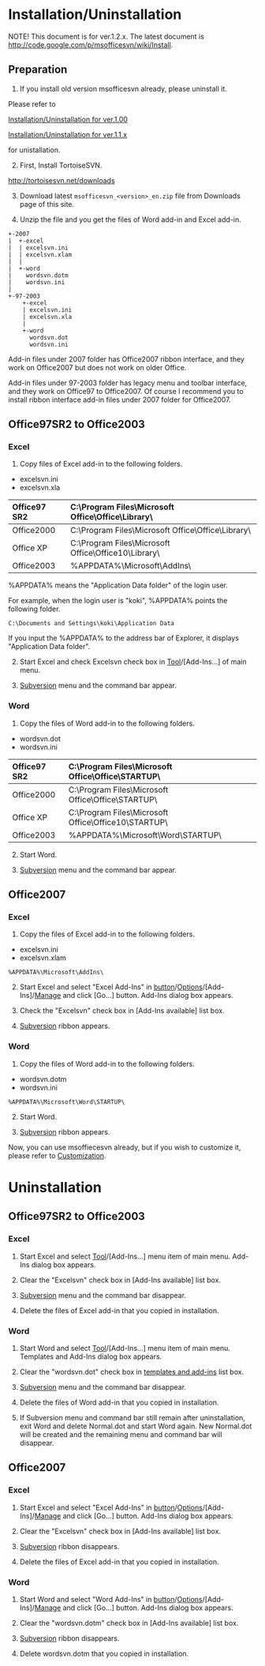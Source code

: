 # Installation/Uninstallation #

NOTE! This document is for ver.1.2.x. The latest document is http://code.google.com/p/msofficesvn/wiki/Install.

## Preparation ##

1. If you install old version msofficesvn already, please uninstall it.

Please refer to

[Installation/Uninstallation for ver.1.00](Install_100.md)

[Installation/Uninstallation for ver.1.1.x](Install_11x.md)

for unistallation.

2. First, Install TortoiseSVN.

http://tortoisesvn.net/downloads

3. Download latest `msofficesvn_<version>_en.zip` file from Downloads page of this site.

4. Unzip the file and you get the files of Word add-in and Excel add-in.

```
+-2007
|  +-excel
|  | excelsvn.ini
|  | excelsvn.xlam
|  |
|  +-word
|    wordsvn.dotm
|    wordsvn.ini
|
+-97-2003
    +-excel
    | excelsvn.ini
    | excelsvn.xla
    |
    +-word
      wordsvn.dot
      wordsvn.ini
```

Add-in files under 2007 folder has Office2007 ribbon interface, and they work on Office2007 but does not work on older Office.

Add-in files under 97-2003 folder has legacy menu and toolbar interface, and they work on Office97 to Office2007.
Of course I recommend you to install ribbon interface add-in files under 2007 folder for Office2007.

## Office97SR2 to Office2003 ##

### Excel ###

1. Copy files of Excel add-in to the following folders.

  * excelsvn.ini
  * excelsvn.xla

| Office97 SR2 | C:\Program Files\Microsoft Office\Office\Library\ |
|:-------------|:--------------------------------------------------|
| Office2000 | C:\Program Files\Microsoft Office\Office\Library\ |
| Office XP | C:\Program Files\Microsoft Office\Office10\Library\ |
| Office2003 | %APPDATA%\Microsoft\AddIns\ |

%APPDATA% means the "Application Data folder" of the login user.

For example, when the login user is "koki", %APPDATA% points the following folder.

```
C:\Documents and Settings\koki\Application Data
```

If you input the %APPDATA% to the address bar of Explorer, it displays "Application Data folder".

2. Start Excel and check Excelsvn check box in [Tool](Tool.md)/[Add-Ins...] of main menu.

3. [Subversion](Subversion.md) menu and the command bar appear.

### Word ###

1. Copy the files of Word add-in to the following folders.

  * wordsvn.dot
  * wordsvn.ini

| Office97 SR2 | C:\Program Files\Microsoft Office\Office\STARTUP\ |
|:-------------|:--------------------------------------------------|
| Office2000 | C:\Program Files\Microsoft Office\Office\STARTUP\ |
| Office XP | C:\Program Files\Microsoft Office\Office10\STARTUP\ |
| Office2003 | %APPDATA%\Microsoft\Word\STARTUP\ |

2. Start Word.

3. [Subversion](Subversion.md) menu and the command bar appear.

## Office2007 ##

### Excel ###

1. Copy the files of Excel add-in to the following folders.

  * excelsvn.ini
  * excelsvn.xlam

```
%APPDATA%\Microsoft\AddIns\
```

2. Start Excel and select "Excel Add-Ins" in [button](Office.md)/[Options](Excel.md)/[Add-Ins]/[Manage](Manage.md) and click [Go...] button. Add-Ins dialog box appears.

3. Check the "Excelsvn" check box in [Add-Ins available] list box.

4. [Subversion](Subversion.md) ribbon appears.

### Word ###

1. Copy the files of Word add-in to the following folders.

  * wordsvn.dotm
  * wordsvn.ini

```
%APPDATA%\Microsoft\Word\STARTUP\
```

2. Start Word.

3. [Subversion](Subversion.md) ribbon appears.


Now, you can use msoffiecesvn already, but if you wish to customize it, please refer to [Customization](CustomSetting.md).


# Uninstallation #

## Office97SR2 to Office2003 ##

### Excel ###

1. Start Excel and select [Tool](Tool.md)/[Add-Ins...] menu item of main menu. Add-Ins dialog box appears.

2. Clear the "Excelsvn" check box in [Add-Ins available] list box.

3. [Subversion](Subversion.md) menu and the command bar disappear.

4. Delete the files of Excel add-in that you copied in installation.

### Word ###

1. Start Word and select [Tool](Tool.md)/[Add-Ins...] menu item of main menu. Templates and Add-Ins dialog box appears.

2. Clear the "wordsvn.dot" check box in [templates and add-ins](Global.md) list box.

3. [Subversion](Subversion.md) menu and the command bar disappear.

4. Delete the files of Word add-in that you copied in installation.

5. If Subversion menu and command bar still remain after uninstallation, exit Word and delete Normal.dot and start Word again. New Normal.dot will be created and the remaining menu and command bar will disappear.

## Office2007 ##

### Excel ###

1. Start Excel and select "Excel Add-Ins" in [button](Office.md)/[Options](Excel.md)/[Add-Ins]/[Manage](Manage.md) and click [Go...] button. Add-Ins dialog box appears.

2. Clear the "Excelsvn" check box in [Add-Ins available] list box.

3. [Subversion](Subversion.md) ribbon disappears.

4. Delete the files of Excel add-in that you copied in installation.

### Word ###

1. Start Word and select "Word Add-Ins" in [button](Office.md)/[Options](Word.md)/[Add-Ins]/[Manage](Manage.md) and click [Go...] button. Add-Ins dialog box appears.

2. Clear the "wordsvn.dotm" check box in [Add-Ins available] list box.

3. [Subversion](Subversion.md) ribbon disappears.

4. Delete wordsvn.dotm that you copied in installation.
